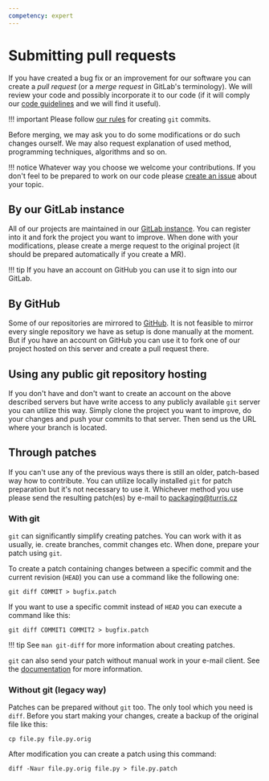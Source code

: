 ```yaml
---
competency: expert
---
```

# Submitting pull requests

If you have created a bug fix or an improvement for our software you can
create a *pull request* (or a *merge request* in GitLab's terminology).
We will review your code and possibly incorporate it to our code (if
it will comply our [code guidelines](style.md) and we will find it useful).

!!! important
    Please follow [our rules](style.md) for creating `git` commits.

Before merging, we may ask you to do some modifications or do such
changes ourself. We may also request explanation of used method,
programming techniques, algorithms and so on.

!!! notice
    Whatever way you choose we welcome your contributions. If you don't
    feel to be prepared to work on our code please [create an issue](issues.md)
    about your topic.

## By our GitLab instance

All of our projects are maintained in our [GitLab instance](https://gitlab.nic.cz/turris/).
You can register into it and fork the project you want to improve. When done
with your modifications, please create a merge request to the original project
(it should be prepared automatically if you create a MR).

!!! tip
    If you have an account on GitHub you can use it to sign into our GitLab.

## By GitHub

Some of our repositories are mirrored to [GitHub](https://github.com/).
It is not feasible to mirror every single repository we have as setup is done
manually at the moment. But if you have an account on GitHub you can use
it to fork one of our project hosted on this server and create a pull
request there.

## Using any public git repository hosting

If you don't have and don't want to create an account on the above described
servers but have write access to any publicly available `git` server you can
utilize this way. Simply clone the project you want to improve, do your
changes and push your commits to that server. Then send us the URL where
your branch is located.

## Through patches

If you can't use any of the previous ways there is still an older,
patch-based way how to contribute. You can utilize locally installed `git`
for patch preparation but it's not necessary to use it. Whichever
method you use please send the resulting patch(es) by e-mail to [packaging@turris.cz](mailto:packaging@turris.cz)

### With git

`git` can significantly simplify creating patches. You can work with it
as usually, ie. create branches, commit changes etc. When done, prepare
your patch using `git`.

To create a patch containing changes between a specific commit and the
current revision (`HEAD`) you can use a command like the following one:

```
git diff COMMIT > bugfix.patch
```

If you want to use a specific commit instead of `HEAD` you can execute
a command like this:

```
git diff COMMIT1 COMMIT2 > bugfix.patch
```

!!! tip
    See `man git-diff` for more information about creating patches.

`git` can also send your patch without manual work in your e-mail client.
See the [documentation](https://git-scm.com/docs/git-send-email) for more information.

### Without git (legacy way)

Patches can be prepared without `git` too. The only tool which you need
is `diff`. Before you start making your changes, create a backup of
the original file like this:

```
cp file.py file.py.orig
```

After modification you can create a patch using this command:

```
diff -Naur file.py.orig file.py > file.py.patch
```
